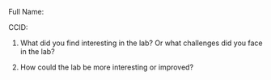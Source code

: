 Full Name:

CCID:


1. What did you find interesting in the lab? Or what challenges did you face in the lab?



2. How could the lab be more interesting or improved?
